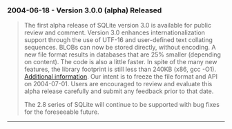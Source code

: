 ### 2004\-06\-18 \- Version 3\.0\.0 (alpha) Released


> The first alpha release of SQLite version 3\.0 is available for
>  public review and comment. Version 3\.0 enhances internationalization support
>  through the use of UTF\-16 and user\-defined text collating sequences.
>  BLOBs can now be stored directly, without encoding.
>  A new file format results in databases that are 25% smaller (depending
>  on content). The code is also a little faster. In spite of the many
>  new features, the library footprint is still less than 240KB
>  (x86, gcc \-O1\).
>  [Additional information](version3.html).
>  Our intent is to freeze the file format and API on 2004\-07\-01\.
>  Users are encouraged to review and evaluate this alpha release carefully
>  and submit any feedback prior to that date.
> 
> 
>  The 2\.8 series of SQLite will continue to be supported with bug
>  fixes for the foreseeable future.



---

